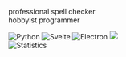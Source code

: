 professional spell checker\
hobbyist programmer

![Python](https://img.shields.io/badge/-Master-yellow?logo=python&logoColor=fff) ![Svelte](https://img.shields.io/badge/-Beginner-eb5234?logo=svelte&logoColor=fff) ![Electron](https://img.shields.io/badge/-Noob-blue?logo=electron&logoColor=fff)
![](https://visitor-badge.glitch.me/badge?page_id=aarushx,aarushx) \
![Statistics](https://github-readme-stats.vercel.app/api?username=AarushX&count_private=true&show_icons=true&theme=dark)
<!--![Top Languages](https://github-readme-stats.vercel.app/api/top-langs/?username=AarushX&show_icons=true&theme=dark)-->
